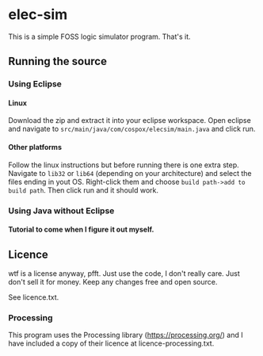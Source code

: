 # elec-sim

This is a simple FOSS logic simulator program. That's it.

## Running the source

### Using Eclipse

#### Linux
Download the zip and extract it into your eclipse workspace. Open eclipse and navigate to `src/main/java/com/cospox/elecsim/main.java` and click run.

#### Other platforms
Follow the linux instructions but before running there is one extra step. Navigate to `lib32` or `lib64` (depending on your architecture) and select the files ending in yout OS. Right-click them and choose `build path->add to build path`. Then click run and it should work.

### Using Java without Eclipse

#### Tutorial to come when I figure it out myself.

## Licence

wtf is a license anyway, pfft. Just use the code, I don't really care. Just don't sell it for money. Keep any changes free and open source.

See licence.txt.

### Processing

This program uses the Processing library (https://processing.org/) and I have included a copy of their licence at licence-processing.txt.
